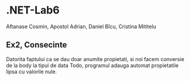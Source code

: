 # .NET-Lab6
 Aftanase Cosmin, Apostol Adrian, Daniel Bîcu, Cristina Mititelu

 ## Ex2, Consecinte  
Datorita faptului ca se dau doar anumite propietati, si noi facem conversie de la body la tipul de data Todo, programul adauga automat propietatile lipsa cu valorile nule.
